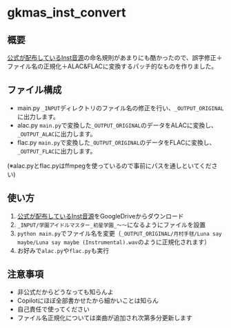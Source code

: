 # gkmas_inst_convert

## 概要

[公式が配布しているInst音源](https://gakuen-label.idolmaster-official.jp/news/dqtqf141g8ne)の命名規則があまりにも酷かったので、誤字修正＋ファイル名の正規化＋ALAC&FLACに変換するパッチ的なものを作りました。

## ファイル構成

- main.py `_INPUT`ディレクトリのファイル名の修正を行い、`_OUTPUT_ORIGINAL`に出力します。
- alac.py `main.py`で変換した`_OUTPUT_ORIGINAL`のデータをALACに変換し、`_OUTPUT_ALAC`に出力します。
- flac.py `main.py`で変換した`_OUTPUT_ORIGINAL`のデータをFLACに変換し、`_OUTPUT_FLAC`に出力します。

(※alac.pyとflac.pyはffmpegを使っているので事前にパスを通しといてください)

## 使い方

1. [公式が配布しているInst音源](https://gakuen-label.idolmaster-official.jp/news/dqtqf141g8ne)をGoogleDriveからダウンロード
2. `_INPUT/学園アイドルマスター_初星学園_～～`になるようにファイルを設置
3. `python main.py`でファイル名を変更（`_OUTPUT_ORIGINAL/月村手毬/Luna say maybe/Luna say maybe (Instrumental).wav`のように正規化されます）
4. お好みで`alac.py`や`flac.py`も実行

## 注意事項

- 非公式だからどうなっても知らんよ
- Copilotにほぼ全部書かせたから細かいことは知らん
- 自己責任で使ってください
- ファイル名正規化については楽曲が追加され次第多分更新します
